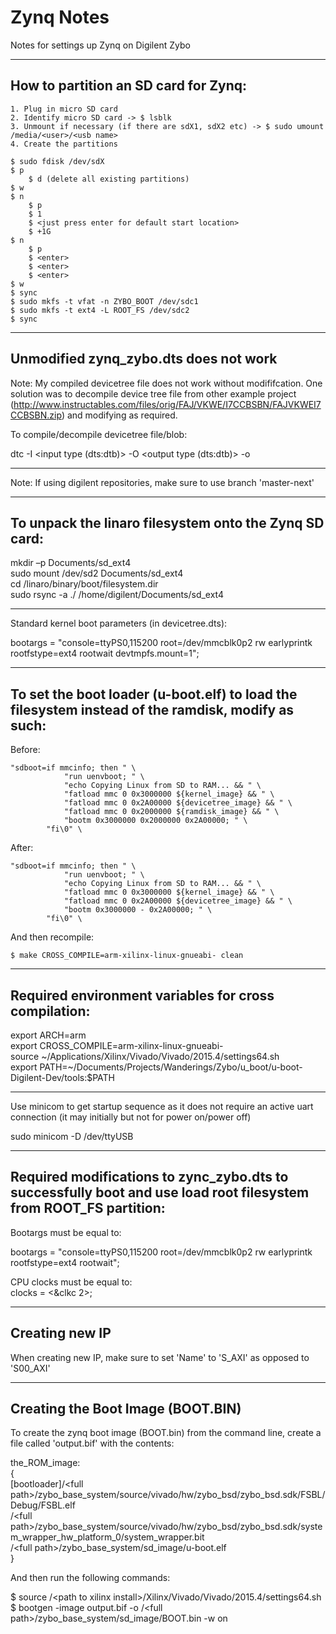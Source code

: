 # Zynq Notes
Notes for settings up Zynq on Digilent Zybo

------------------------------------------------------------------------------------------------------

## How to partition an SD card for Zynq:

	1. Plug in micro SD card
	2. Identify micro SD card -> $ lsblk
	3. Unmount if necessary (if there are sdX1, sdX2 etc) -> $ sudo umount /media/<user>/<usb name>
	4. Create the partitions

	$ sudo fdisk /dev/sdX
	$ p
		$ d (delete all existing partitions)
	$ w
	$ n
		$ p
		$ 1
		$ <just press enter for default start location>
		$ +1G
	$ n
		$ p
		$ <enter>
		$ <enter>
		$ <enter>
	$ w
	$ sync
	$ sudo mkfs -t vfat -n ZYBO_BOOT /dev/sdc1
	$ sudo mkfs -t ext4 -L ROOT_FS /dev/sdc2
	$ sync

------------------------------------------------------------------------------------------------------

## Unmodified zynq_zybo.dts does not work

Note: My compiled devicetree file does not work without modififcation. One solution was to decompile device tree file
from other example project (http://www.instructables.com/files/orig/FAJ/VKWE/I7CCBSBN/FAJVKWEI7CCBSBN.zip) and
modifying as required.  

To compile/decompile devicetree file/blob:  

dtc -I <input type (dts:dtb)> -O <output type (dts:dtb)> -o <outputfile> <inputfile>  

------------------------------------------------------------------------------------------------------

Note: If using digilent repositories, make sure to use branch 'master-next'  

------------------------------------------------------------------------------------------------------

## To unpack the linaro filesystem onto the Zynq SD card:

mkdir –p Documents/sd_ext4  
sudo mount /dev/sd<X>2 Documents/sd_ext4  
cd <path>/linaro/binary/boot/filesystem.dir  
sudo rsync -a ./ /home/digilent/Documents/sd_ext4  

------------------------------------------------------------------------------------------------------

Standard kernel boot parameters (in devicetree.dts):

bootargs = "console=ttyPS0,115200 root=/dev/mmcblk0p2 rw earlyprintk rootfstype=ext4 rootwait devtmpfs.mount=1";  

------------------------------------------------------------------------------------------------------

## To set the boot loader (u-boot.elf) to load the filesystem instead of the ramdisk, modify as such:  

Before:

	"sdboot=if mmcinfo; then " \
				"run uenvboot; " \
				"echo Copying Linux from SD to RAM... && " \
				"fatload mmc 0 0x3000000 ${kernel_image} && " \
				"fatload mmc 0 0x2A00000 ${devicetree_image} && " \
				"fatload mmc 0 0x2000000 ${ramdisk_image} && " \
				"bootm 0x3000000 0x2000000 0x2A00000; " \
			"fi\0" \

After:

	"sdboot=if mmcinfo; then " \
				"run uenvboot; " \
				"echo Copying Linux from SD to RAM... && " \
				"fatload mmc 0 0x3000000 ${kernel_image} && " \
				"fatload mmc 0 0x2A00000 ${devicetree_image} && " \
				"bootm 0x3000000 - 0x2A00000; " \
			"fi\0" \

And then recompile:

	$ make CROSS_COMPILE=arm-xilinx-linux-gnueabi- clean    

------------------------------------------------------------------------------------------------------

## Required environment variables for cross compilation:

export ARCH=arm  
export CROSS_COMPILE=arm-xilinx-linux-gnueabi-  
source ~/Applications/Xilinx/Vivado/Vivado/2015.4/settings64.sh  
export PATH=~/Documents/Projects/Wanderings/Zybo/u_boot/u-boot-Digilent-Dev/tools:$PATH  

------------------------------------------------------------------------------------------------------

Use minicom to get startup sequence as it does not require an active uart connection (it may initially 
but not for power on/power off)

sudo minicom -D /dev/ttyUSB<X>  

------------------------------------------------------------------------------------------------------

## Required modifications to zync_zybo.dts to successfully boot and use load root filesystem from ROOT_FS partition:

Bootargs must be equal to:
	
bootargs = "console=ttyPS0,115200 root=/dev/mmcblk0p2 rw earlyprintk rootfstype=ext4 rootwait";  

CPU clocks must be equal to:  
	clocks = <&clkc 2>;  

------------------------------------------------------------------------------------------------------

## Creating new IP

When creating new IP, make sure to set 'Name' to 'S_AXI' as opposed to 'S00_AXI'  

------------------------------------------------------------------------------------------------------

## Creating the Boot Image (BOOT.BIN)

To create the zynq boot image (BOOT.bin) from the command line, create a file called 'output.bif' with the contents:  
  
the_ROM_image:  
{  
        [bootloader]/\<full path\>/zybo_base_system/source/vivado/hw/zybo_bsd/zybo_bsd.sdk/FSBL/Debug/FSBL.elf  
        /\<full path\>/zybo_base_system/source/vivado/hw/zybo_bsd/zybo_bsd.sdk/system_wrapper_hw_platform_0/system_wrapper.bit  
        /\<full path\>/zybo_base_system/sd_image/u-boot.elf  
}  
  
And then run the following commands:  
  
$ source /\<path to xilinx install\>/Xilinx/Vivado/Vivado/2015.4/settings64.sh  
$ bootgen -image output.bif -o /\<full path>/zybo_base_system/sd_image/BOOT.bin -w on  
